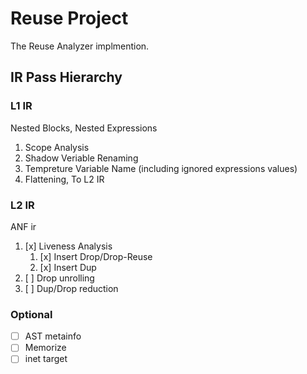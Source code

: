 # Reuse Project

The Reuse Analyzer implmention.

## IR Pass Hierarchy

### L1 IR

Nested Blocks, Nested Expressions

1. Scope Analysis
2. Shadow Veriable Renaming
3. Tempreture Variable Name (including ignored expressions values)
4. Flattening, To L2 IR

### L2 IR

ANF ir

1. [x] Liveness Analysis
    1. [x] Insert Drop/Drop-Reuse
    2. [x] Insert Dup
2. [ ] Drop unrolling
3. [ ] Dup/Drop reduction

### Optional

- [ ] AST metainfo
- [ ] Memorize
- [ ] inet target
